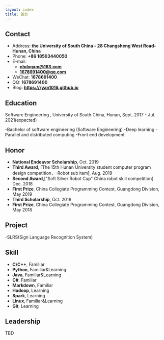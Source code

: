```yaml
---
layout: index
title: 首页
---
```

## Contact

- Address: **the University of South China - 28 Changsheng West Road- Hunan, China**
- Phone: **+86 18593440050**
- E-mail:
  - **nhdxgxm@163.com**
  - **1678691400@qq.com**
- WeChat: **1678691400**
- QQ: **1678691400**
- Blog: **<https://ryan1016.github.io>**

## Education

 Software Engineering , University of South China, Hunan, Sept. 2017 - Jul. 2021(expected)



-Bachelor of software engineering (Software Engineering)
-Deep learning
-Parallel and distributed computing
-Front end development


## Honor

- **National Endeavor Scholarship**, Oct. 2019
- **Third Award**, [The 15th Hunan University student computer program design competition，-Robot sub item], Aug. 2019
- **Second Award**,["Soft Silver Robot Cup" China robot skill competition] Dec. 2018
- **First Prize**, China Collegiate Programming Contest, Guangdong Division, May 2019
- **Third Scholarship**, Oct. 2018
- **First Prize**, China Collegiate Programming Contest, Guangdong Division, May 2018

## Project

-SLRS(Sign Language Recognition System)

## Skill

- **C/C++**, Familiar
- **Python**, Familiar&Learning
- **Java**, Familiar&Learning
- **C#**, Familiar
- **Markdown**, Familiar
- **Hadoop**, Learning
- **Spark**, Learning
- **Linux**, Familiar&Learning
- **Git**, Learning

## Leadership

TBD
